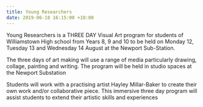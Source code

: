 ```yaml
---
title: Young Researchers
date: 2019-06-18 16:15:00 +10:00
---
```


Young Researchers is a THREE DAY Visual Art program for students of Williamstown High school from Years 8, 9 and 10 to be held on Monday 12, Tuesday 13 and Wednesday 14 August at the Newport Sub-Station.

The three days of art making will use a range of media particularly drawing, collage, painting and writing. The program will be held in studio spaces at the Newport Substation

Students will work with a practising artist Hayley Millar-Baker to create their own work and/or collaborative piece. This immersive three day program will assist students to extend their artistic skills and experiences
